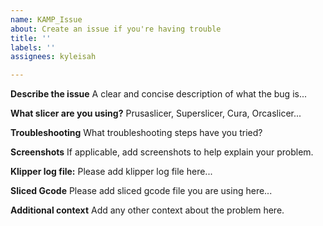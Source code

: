 ```yaml
---
name: KAMP_Issue
about: Create an issue if you're having trouble
title: ''
labels: ''
assignees: kyleisah

---
```


**Describe the issue**
A clear and concise description of what the bug is...

**What slicer are you using?**
Prusaslicer, Superslicer, Cura, Orcaslicer...

**Troubleshooting**
What troubleshooting steps have you tried?

**Screenshots**
If applicable, add screenshots to help explain your problem.

**Klipper log file:**
Please add klipper log file here...

**Sliced Gcode**
Please add sliced gcode file you are using here...

**Additional context**
Add any other context about the problem here.
